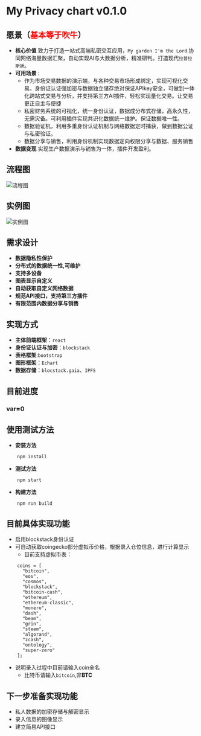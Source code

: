 # My Privacy chart v0.1.0

## **愿景**（<font color="red">基本等于吹牛</font>）
* **核心价值**  致力于打造一站式高端私密交互应用，`My garden I'm the Lord`.协同网络海量数据汇聚，自动实现AI与大数据分析，精准研判。打造现代`拉普拉斯妖`。
* **可用场景** :
    * 作为市场交易数据的演示端，与各种交易市场形成绑定，实现可视化交易。身份证认证强加密与数据独立储存绝对保证APIkey安全，可做到一体化跨站式交易与分析，并支持第三方AI插件，轻松实现量化交易。让交易更正自主与便捷
    * 私密财务系统的可视化，统一身份认证，数据成分布式存储，高永久性，无需灾备。可利用插件实现共识化数据统一维护。保证数据唯一性。
    * 数据验证机，利用多重身份认证机制与网络数据定时捕获，做到数据公证与私密验证。
    * 数据分享与销售，利用身份机制实现数据定向权限分享与数据、服务销售
* **数据变现** 实现生产数据演示与销售为一体，插件开发盈利。

## 流程图
![流程图](https://github.com/oneblocktest/mychart/raw/master/mypic/mychart.png)

## 实例图
![实例图](ttps://github.com/oneblocktest/mychart/raw/master/mypic/mychartDEMO.jpg)

## 需求设计
* **数据隐私性保护**
* **分布式的数据统一性,可维护**
* **支持多设备**
* **图表显示自定义**
* **自动获取自定义网络数据**
* **规范API接口，支持第三方插件**
* **有限范围内数据分享与销售**

## 实现方式
* **主体前端框架**：`react`
* **身份证认证与加密**：`blockstack`
* **表格框架**:`bootstrap`
* **图形框架**：`Echart`
* **数据存储**：`blocstack.gaia`、`IPFS`

## 目前进度
 ### var=0

## 使用测试方法

* **安装方法**
```code
    npm install
```
* **测试方法**
```code
    npm start
```
* **构建方法**
```code
    npm run build
```
## 目前具体实现功能
* 启用blockstack身份认证
* 可自动获取coingecko部分虚拟币价格，根据录入仓位信息，进行计算显示
    * 目前支持虚拟币表：
```code
    coins = [
      "bitcoin",
      "eos",
      "cosmos",
      "blockstack",
      "bitcoin-cash",
      "ethereum",
      "ethereum-classic",
      "monero",
      "dash",
      "beam",
      "grin",
      "steem",
      "algorand",
      "zcash",
      "ontology",
      "super-zero"
    ];
```
* 说明录入过程中目前请输入coin全名
  * 比特币请输入`bitcoin`,非**BTC**

## 下一步准备实现功能
* 私人数据的加密存储与解密显示
* 录入信息的图像显示
* 建立简易API接口

